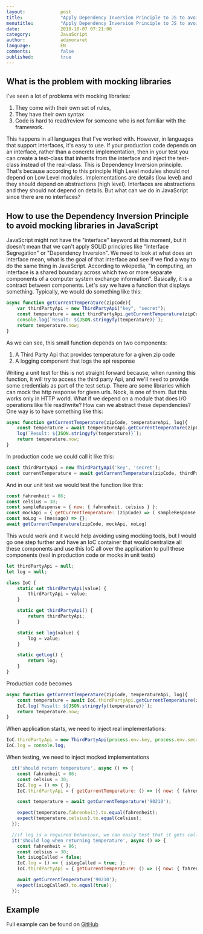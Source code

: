 ```yaml
---
layout:             post
title:              "Apply Dependency Inversion Principle to JS to avoid mocking libraries"
menutitle:          "Apply Dependency Inversion Principle to JS to avoid mocking libraries"
date:               2019-10-07 07:21:00
category:           JavaScript
author:             adimoraret
language:           EN
comments:           false
published:          true
---
```

## What is the problem with mocking libraries 
I've seen a lot of problems with mocking libraries: 
1. They come with their own set of rules, 
1. They have their own syntax
1. Code is hard to read/review for someone who is not familiar with the framework. 

This happens in all languages that I've worked with. However, in languages that support interfaces, it's easy to use. If your production code depends on an interface, rather than a concrete implementation, then in your test you can create a test-class that inherits from the interface and inject the test-class instead of the real-class. This is Dependency Inversion principle. That's because according to this principle High Level modules should not depend on Low Level modules. Implementations are details (low level) and they should depend on abstractions (high level). Interfaces are abstractions and they should not depend on details. 
But what can we do in JavaScript since there are no interfaces?

## How to use the Dependency Inversion Principle to avoid mocking libraries in JavaScript ##
JavaScript might not have the "interface" keyword at this moment, but it doesn't mean that we can't apply SOLID principles like "Interface Segregation" or "Dependency Inversion". We need to look at what does an interface mean, what is the goal of that interface and see if we find a way to do the same thing in JavaScript.
According to wikipedia, "In computing, an interface is a shared boundary across which two or more separate components of a computer system exchange information". Basically, it is a contract between components. Let's say we have a function that displays something. Typically, we would do something like this:

```javascript
async function getCurrentTemperature(zipCode){
    var thirdPartyApi = new ThirdPartyApi("key", "secret");
    const temperature = await thirdPartyApi.getCurrentTemperature(zipCode);
    console.log(`Result: ${JSON.stringyfy(temperature)}`);
    return temperature.now;
}
```
As we can see, this small function depends on two components:
1. A Third Party Api that provides temperature for a given zip code
2. A logging component that logs the api response

Writing a unit test for this is not straight forward because, when running this function, it will try to access the third party Api, and we'll need to provide some credentials as part of the test setup. There are some libraries which can mock the http response for given urls. Nock, is one of them. But this works only in HTTP world. What if we depend on a module that does I/O operations like file read/write?
How can we abstract these dependencies? One way is to have something like this:
```javascript
async function getCurrentTemperature(zipCode, temperatureApi, log){
    const temperature = await temperatureApi.getCurrentTemperature(zipCode);
    log(`Result: ${JSON.stringyfy(temperature)}`);
    return temperature.now;
}
```
In production code we could call it like this:
```javascript
const thirdPartyApi = new ThirdPartyApi('key', 'secret');
const currentTemperature = await getCurrentTemperature(zipCode, thirdPartyApi, console.log);
```
And in our unit test we would test the function like this:
```javascript
const fahrenheit = 86;
const celsius = 30;
const sampleResponse = { now: { fahrenheit, celsius } };
const mockApi = { getCurrentTemperature: (zipCode) => ( sampleResponse ) }; 
const noLog = (message) => {};
await getCurrentTemperature(zipCode, mockApi, noLog)
```
This would work and it would help avoiding using mocking tools, but I would go one step further and have an IoC container that would centralize all these components and use this IoC all over the application to pull these components (real in production code or mocks in unit tests)

```javascript
let thirdPartyApi = null;
let log = null;

class IoC {
    static set thirdPartyApi(value) {
        thirdPartyApi = value;
    }

    static get thirdPartyApi() {
        return thirdPartyApi;
    }

    static set log(value) {
        log = value;
    }

    static getLog() {
        return log;
    }
}
```
Production code becomes
```javascript
async function getCurrentTemperature(zipCode, temperatureApi, log){
    const temperature = await IoC.thirdPartyApi.getCurrentTemperature(zipCode);
    IoC.log(`Result: ${JSON.stringyfy(temperature)}`);
    return temperature.now;
}
```

When application starts, we need to inject real implementations:
```javascript
IoC.thirdPartyApi = new ThirdPartyApi(process.env.key, process.env.secret);
IoC.log = console.log;
```

When testing, we need to inject mocked implementations
```javascript
  it('should return temperature', async () => {
    const fahrenheit = 86;
    const celsius = 30;
    IoC.log = () => { };
    IoC.thirdPartyApi = { getCurrentTemperature: () => ({ now: { fahrenheit, celsius } }) };

    const temperature = await getCurrentTemperature('90210');

    expect(temperature.fahrenheit).to.equal(fahrenheit);
    expect(temperature.celsius).to.equal(celsius);
  });

  //if log is a required behaviour, we can easly test that it gets called like this
  it('should log when returning temperature', async () => {
    const fahrenheit = 86;
    const celsius = 30;
    let isLogCalled = false;
    IoC.log = () => { isLogCalled = true; };
    IoC.thirdPartyApi = { getCurrentTemperature: () => ({ now: { fahrenheit, celsius } }) };

    await getCurrentTemperature('90210');
    expect(isLogCalled).to.equal(true);
  });  
```

## Example ##
Full example can be found on [GitHub](https://github.com/adimoraret/ioc)
